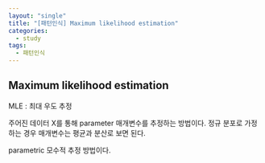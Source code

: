 ```yaml
---
layout: "single"
title: "[패턴인식] Maximum likelihood estimation"
categories:
  - study
tags:
  - 패턴인식
---
```


## Maximum likelihood estimation
MLE : 최대 우도 추정

주어진 데이터 X를 통해 parameter 매개변수를 추정하는 방법이다. 
정규 분포로 가정하는 경우 매개변수는 평균과 분산로 보면 된다.

parametric 모수적 추정 방법이다. 

